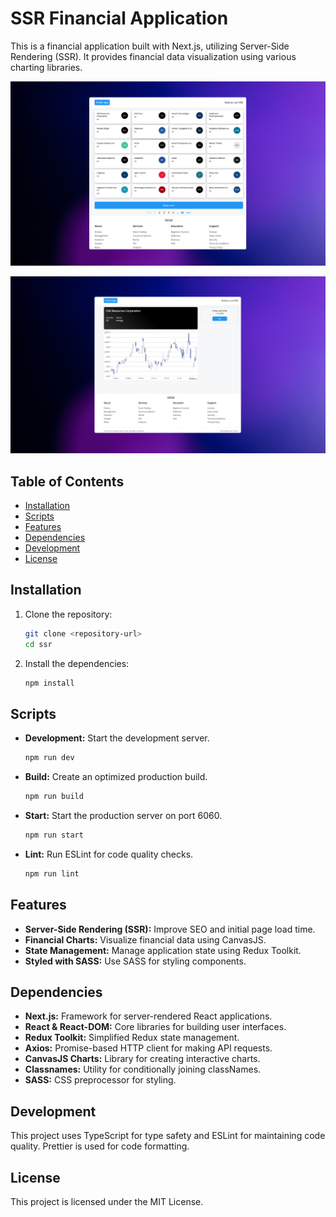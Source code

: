 
# SSR Financial Application

This is a financial application built with Next.js, utilizing Server-Side Rendering (SSR). It provides financial data visualization using various charting libraries.

![intro](img/intro.jpg)

![intro](img/intro2.jpg)

## Table of Contents

- [Installation](#installation)
- [Scripts](#scripts)
- [Features](#features)
- [Dependencies](#dependencies)
- [Development](#development)
- [License](#license)

## Installation

1. Clone the repository:

   ```bash
   git clone <repository-url>
   cd ssr
   ```

2. Install the dependencies:

   ```bash
   npm install
   ```

## Scripts

- **Development:** Start the development server.

  ```bash
  npm run dev
  ```

- **Build:** Create an optimized production build.

  ```bash
  npm run build
  ```

- **Start:** Start the production server on port 6060.

  ```bash
  npm run start
  ```

- **Lint:** Run ESLint for code quality checks.

  ```bash
  npm run lint
  ```

## Features

- **Server-Side Rendering (SSR):** Improve SEO and initial page load time.
- **Financial Charts:** Visualize financial data using CanvasJS.
- **State Management:** Manage application state using Redux Toolkit.
- **Styled with SASS:** Use SASS for styling components.

## Dependencies

- **Next.js:** Framework for server-rendered React applications.
- **React & React-DOM:** Core libraries for building user interfaces.
- **Redux Toolkit:** Simplified Redux state management.
- **Axios:** Promise-based HTTP client for making API requests.
- **CanvasJS Charts:** Library for creating interactive charts.
- **Classnames:** Utility for conditionally joining classNames.
- **SASS:** CSS preprocessor for styling.

## Development

This project uses TypeScript for type safety and ESLint for maintaining code quality. Prettier is used for code formatting.

## License

This project is licensed under the MIT License.
```
